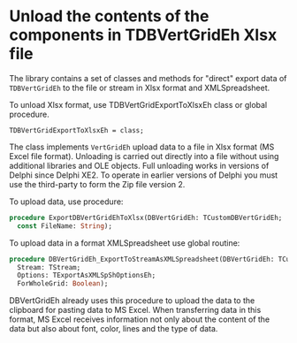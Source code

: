 # Unload the contents of the components in TDBVertGridEh Xlsx file


The library contains a set of classes and methods for "direct" export data of `TDBVertGridEh` to the file or stream in Xlsx format and XMLSpreadsheet.

To unload Xlsx format, use TDBVertGridExportToXlsxEh class or global procedure.

`TDBVertGridExportToXlsxEh = class;`

The class implements `VertGridEh` upload data to a file in Xlsx format (MS Excel file format). Unloading is carried out directly into a file without using additional libraries and OLE objects.  Full unloading works in versions of Delphi since Delphi XE2. To operate in earlier versions of Delphi you must use the third-party to form the Zip file version 2.

To upload data, use procedure:

```pascal
procedure ExportDBVertGridEhToXlsx(DBVertGridEh: TCustomDBVertGridEh; 
  const FileName: String);
```

To upload data in a format XMLSpreadsheet use global routine:

```pascal
procedure DBVertGridEh_ExportToStreamAsXMLSpreadsheet(DBVertGridEh: TCustomDBVertGridEh; 
  Stream: TStream; 
  Options: TExportAsXMLSpShOptionsEh; 
  ForWholeGrid: Boolean);
```

DBVertGridEh already uses this procedure to upload the data to the clipboard for pasting data to MS Excel. When transferring data in this format, MS Excel receives information not only about the content of the data but also about font, color, lines and the type of data.
